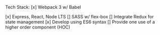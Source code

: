 



Tech Stack:
[x] Webpack 3 w/ Babel

[x] Express, React, Node LTS
[] SASS w/ flex-box
[] Integrate Redux for state management
[x] Develop using ES6 syntax
[] Provide one use of a higher order component (HOC)

